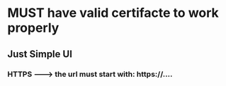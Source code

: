 # MUST have valid certifacte to work properly
## Just Simple UI
### HTTPS ---> the url must start with: https://....
